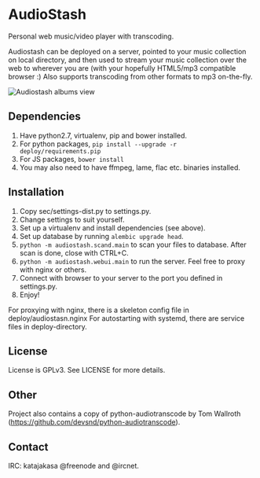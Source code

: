 AudioStash
==========

Personal web music/video player with transcoding.

Audiostash can be deployed on a server, pointed to your music collection on local directory, and then used to stream your
music collection over the web to wherever you are (with your hopefully HTML5/mp3 compatible browser :) Also supports
transcoding from other formats to mp3 on-the-fly.

![Audiostash albums view](https://raw.githubusercontent.com/katajakasa/audiostash/master/doc/albums.jpg "Album view with some testdata")

Dependencies
------------

1. Have python2.7, virtualenv, pip and bower installed.
2. For python packages, ```pip install --upgrade -r deploy/requirements.pip```
3. For JS packages, ```bower install```
4. You may also need to have ffmpeg, lame, flac etc. binaries installed.

Installation
------------

1. Copy sec/settings-dist.py to settings.py.
2. Change settings to suit yourself.
3. Set up a virtualenv and install dependencies (see above).
4. Set up database by running ```alembic upgrade head```.
5. ```python -m audiostash.scand.main``` to scan your files to database. After scan is done, close with CTRL+C.
6. ```python -m audiostash.webui.main``` to run the server. Feel free to proxy with nginx or others.
7. Connect with browser to your server to the port you defined in settings.py.
8. Enjoy!

For proxying with nginx, there is a skeleton config file in deploy/audiostasn.nginx
For autostarting with systemd, there are service files in deploy-directory.

License
-------
License is GPLv3. See LICENSE for more details.

Other
-----

Project also contains a copy of python-audiotranscode by Tom Wallroth (https://github.com/devsnd/python-audiotranscode).

Contact
-------
IRC: katajakasa @freenode and @ircnet.
